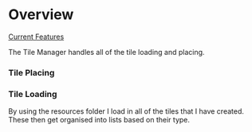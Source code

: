 # Overview

[Current Features](./Features.md) 

The Tile Manager handles all of the tile loading and placing.

### Tile Placing

### Tile Loading

By using the resources folder I load in all of the tiles that I have created.
These then get organised into lists based on their type.

